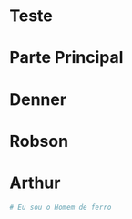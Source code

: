 # Teste

# Parte Principal


# Denner


# Robson


# Arthur

````bash
# Eu sou o Homem de ferro
````
